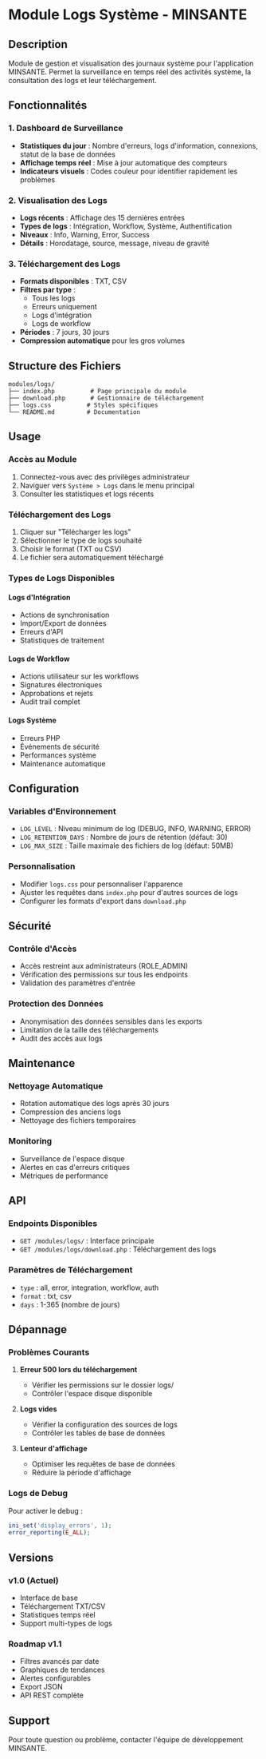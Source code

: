 # Module Logs Système - MINSANTE

## Description
Module de gestion et visualisation des journaux système pour l'application MINSANTE. Permet la surveillance en temps réel des activités système, la consultation des logs et leur téléchargement.

## Fonctionnalités

### 1. Dashboard de Surveillance
- **Statistiques du jour** : Nombre d'erreurs, logs d'information, connexions, statut de la base de données
- **Affichage temps réel** : Mise à jour automatique des compteurs
- **Indicateurs visuels** : Codes couleur pour identifier rapidement les problèmes

### 2. Visualisation des Logs
- **Logs récents** : Affichage des 15 dernières entrées
- **Types de logs** : Intégration, Workflow, Système, Authentification
- **Niveaux** : Info, Warning, Error, Success
- **Détails** : Horodatage, source, message, niveau de gravité

### 3. Téléchargement des Logs
- **Formats disponibles** : TXT, CSV
- **Filtres par type** :
  - Tous les logs
  - Erreurs uniquement
  - Logs d'intégration
  - Logs de workflow
- **Périodes** : 7 jours, 30 jours
- **Compression automatique** pour les gros volumes

## Structure des Fichiers

```
modules/logs/
├── index.php          # Page principale du module
├── download.php       # Gestionnaire de téléchargement
├── logs.css          # Styles spécifiques
└── README.md         # Documentation
```

## Usage

### Accès au Module
1. Connectez-vous avec des privilèges administrateur
2. Naviguer vers `Système > Logs` dans le menu principal
3. Consulter les statistiques et logs récents

### Téléchargement des Logs
1. Cliquer sur "Télécharger les logs"
2. Sélectionner le type de logs souhaité
3. Choisir le format (TXT ou CSV)
4. Le fichier sera automatiquement téléchargé

### Types de Logs Disponibles

#### Logs d'Intégration
- Actions de synchronisation
- Import/Export de données
- Erreurs d'API
- Statistiques de traitement

#### Logs de Workflow
- Actions utilisateur sur les workflows
- Signatures électroniques
- Approbations et rejets
- Audit trail complet

#### Logs Système
- Erreurs PHP
- Événements de sécurité
- Performances système
- Maintenance automatique

## Configuration

### Variables d'Environnement
- `LOG_LEVEL` : Niveau minimum de log (DEBUG, INFO, WARNING, ERROR)
- `LOG_RETENTION_DAYS` : Nombre de jours de rétention (défaut: 30)
- `LOG_MAX_SIZE` : Taille maximale des fichiers de log (défaut: 50MB)

### Personnalisation
- Modifier `logs.css` pour personnaliser l'apparence
- Ajuster les requêtes dans `index.php` pour d'autres sources de logs
- Configurer les formats d'export dans `download.php`

## Sécurité

### Contrôle d'Accès
- Accès restreint aux administrateurs (ROLE_ADMIN)
- Vérification des permissions sur tous les endpoints
- Validation des paramètres d'entrée

### Protection des Données
- Anonymisation des données sensibles dans les exports
- Limitation de la taille des téléchargements
- Audit des accès aux logs

## Maintenance

### Nettoyage Automatique
- Rotation automatique des logs après 30 jours
- Compression des anciens logs
- Nettoyage des fichiers temporaires

### Monitoring
- Surveillance de l'espace disque
- Alertes en cas d'erreurs critiques
- Métriques de performance

## API

### Endpoints Disponibles
- `GET /modules/logs/` : Interface principale
- `GET /modules/logs/download.php` : Téléchargement des logs

### Paramètres de Téléchargement
- `type` : all, error, integration, workflow, auth
- `format` : txt, csv
- `days` : 1-365 (nombre de jours)

## Dépannage

### Problèmes Courants
1. **Erreur 500 lors du téléchargement**
   - Vérifier les permissions sur le dossier logs/
   - Contrôler l'espace disque disponible

2. **Logs vides**
   - Vérifier la configuration des sources de logs
   - Contrôler les tables de base de données

3. **Lenteur d'affichage**
   - Optimiser les requêtes de base de données
   - Réduire la période d'affichage

### Logs de Debug
Pour activer le debug :
```php
ini_set('display_errors', 1);
error_reporting(E_ALL);
```

## Versions

### v1.0 (Actuel)
- Interface de base
- Téléchargement TXT/CSV
- Statistiques temps réel
- Support multi-types de logs

### Roadmap v1.1
- Filtres avancés par date
- Graphiques de tendances
- Alertes configurables
- Export JSON
- API REST complète

## Support
Pour toute question ou problème, contacter l'équipe de développement MINSANTE.
